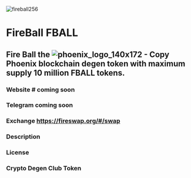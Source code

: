 
![fireball256](https://user-images.githubusercontent.com/110438409/182365772-4a5d08bf-e5b5-4ec2-87fd-f08b6bf15277.png)

# FireBall FBALL
## Fire Ball the ![phoenix_logo_140x172 - Copy](https://user-images.githubusercontent.com/110438409/182366538-e262a1b4-275c-4e87-a9f4-16b15eb2548c.png) Phoenix blockchain degen token with maximum supply 10 million FBALL tokens.

### Website # coming soon
### Telegram coming soon
### Exchange https://fireswap.org/#/swap

### Description


### License

### Crypto Degen Club Token
